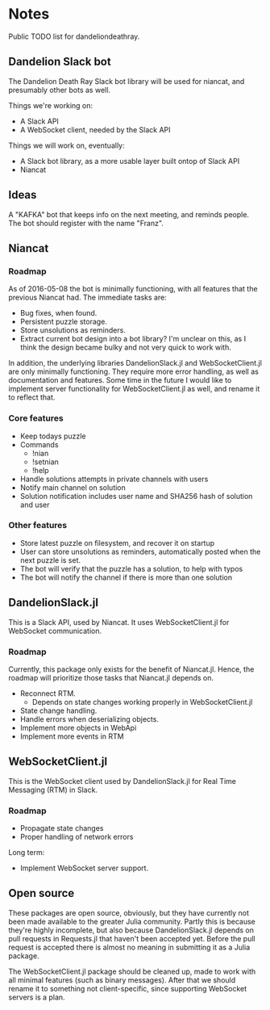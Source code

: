 # Notes
Public TODO list for dandeliondeathray.

## Dandelion Slack bot
The Dandelion Death Ray Slack bot library will be used for niancat, and presumably other bots
as well.

Things we're working on:

- A Slack API
- A WebSocket client, needed by the Slack API

Things we will work on, eventually:

- A Slack bot library, as a more usable layer built ontop of Slack API
- Niancat

## Ideas
A "KAFKA" bot that keeps info on the next meeting, and reminds people. The bot should register with the name "Franz".

## Niancat

### Roadmap
As of 2016-05-08 the bot is minimally functioning, with all features that the previous Niancat
had. The immediate tasks are:

- Bug fixes, when found.
- Persistent puzzle storage.
- Store unsolutions as reminders.
- Extract current bot design into a bot library? I'm unclear on this, as I think the design became
  bulky and not very quick to work with.

In addition, the underlying libraries DandelionSlack.jl and WebSocketClient.jl are only minimally
functioning. They require more error handling, as well as documentation and features.
Some time in the future I would like to implement server functionality for WebSocketClient.jl as
well, and rename it to reflect that.

### Core features
- Keep todays puzzle
- Commands
    + !nian
    + !setnian
    + !help
- Handle solutions attempts in private channels with users
- Notify main channel on solution
- Solution notification includes user name and SHA256 hash of solution and user

### Other features
- Store latest puzzle on filesystem, and recover it on startup
- User can store unsolutions as reminders, automatically posted when the next puzzle is set.
- The bot will verify that the puzzle has a solution, to help with typos
- The bot will notify the channel if there is more than one solution

## DandelionSlack.jl
This is a Slack API, used by Niancat. It uses WebSocketClient.jl for WebSocket communication.

### Roadmap
Currently, this package only exists for the benefit of Niancat.jl. Hence, the roadmap will
prioritize those tasks that Niancat.jl depends on.

- Reconnect RTM.
    + Depends on state changes working properly in WebSocketClient.jl
- State change handling.
- Handle errors when deserializing objects.
- Implement more objects in WebApi
- Implement more events in RTM

## WebSocketClient.jl
This is the WebSocket client used by DandelionSlack.jl for Real Time Messaging (RTM) in Slack.

### Roadmap

- Propagate state changes
- Proper handling of network errors

Long term:

- Implement WebSocket server support.

## Open source
These packages are open source, obviously, but they have currently not been made available to the
greater Julia community. Partly this is because they're highly incomplete, but also because
DandelionSlack.jl depends on pull requests in Requests.jl that haven't been accepted yet. Before
the pull request is accepted there is almost no meaning in submitting it as a Julia package.

The WebSocketClient.jl package should be cleaned up, made to work with all minimal features (such as
binary messages). After that we should rename it to something not client-specific, since supporting
WebSocket servers is a plan.
